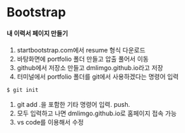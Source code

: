 # Bootstrap

#### 내 이력서 페이지 만들기

1. startbootstrap.com에서 resume 형식 다운로드
2. 바탕화면에 portfolio 폴더 만들고 압출 풀어서 이동
3. github에서 저장소 만들고 dmlimgo.github.io라고 저장
4. 터미널에서 portfolio 폴더를 git에서 사용하겠다는 명령어 입력 

```powershell
$ git init
```

1. git add .을 포함한 기타 명령어 입력. push.
2. 모두 입력하고 나면 dmlimgo.github.io로 홈페이지 접속 가능
3. vs code를 이용해서 수정

